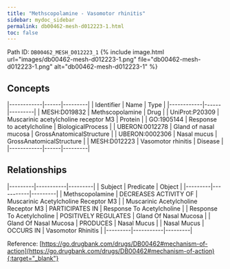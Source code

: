 ```yaml
---
title: "Methscopolamine - Vasomotor rhinitis"
sidebar: mydoc_sidebar
permalink: db00462-mesh-d012223-1.html
toc: false 
---
```



Path ID: `DB00462_MESH_D012223_1`
{% include image.html url="images/db00462-mesh-d012223-1.png" file="db00462-mesh-d012223-1.png" alt="db00462-mesh-d012223-1" %}

## Concepts

|------------|------|---------|
| Identifier | Name | Type    |
|------------|------|---------|
| MESH:D019832 | Methscopolamine | Drug |
| UniProt:P20309 | Muscarinic acetylcholine receptor M3 | Protein |
| GO:1905144 | Response to acetylcholine | BiologicalProcess |
| UBERON:0012278 | Gland of nasal mucosa | GrossAnatomicalStructure |
| UBERON:0002306 | Nasal mucus | GrossAnatomicalStructure |
| MESH:D012223 | Vasomotor rhinitis | Disease |
|------------|------|---------|

## Relationships

|---------|-----------|---------|
| Subject | Predicate | Object  |
|---------|-----------|---------|
| Methscopolamine | DECREASES ACTIVITY OF | Muscarinic Acetylcholine Receptor M3 |
| Muscarinic Acetylcholine Receptor M3 | PARTICIPATES IN | Response To Acetylcholine |
| Response To Acetylcholine | POSITIVELY REGULATES | Gland Of Nasal Mucosa |
| Gland Of Nasal Mucosa | PRODUCES | Nasal Mucus |
| Nasal Mucus | OCCURS IN | Vasomotor Rhinitis |
|---------|-----------|---------|

Reference: [https://go.drugbank.com/drugs/DB00462#mechanism-of-action](https://go.drugbank.com/drugs/DB00462#mechanism-of-action){:target="_blank"}